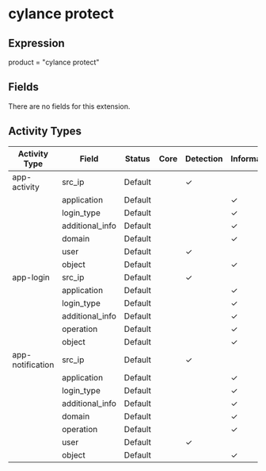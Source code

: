 cylance protect
===============

Expression
----------

product = "cylance protect"

Fields
------

There are no fields for this extension.

Activity Types
--------------

| Activity Type    | Field           | Status  | Core | Detection | Informational |
| ---------------- | --------------- | ------- | ---- | --------- | ------------- |
| app-activity     | src_ip          | Default |      | &#10003;  |               |
|                  | application     | Default |      |           | &#10003;      |
|                  | login_type      | Default |      |           | &#10003;      |
|                  | additional_info | Default |      |           | &#10003;      |
|                  | domain          | Default |      |           | &#10003;      |
|                  | user            | Default |      | &#10003;  |               |
|                  | object          | Default |      |           | &#10003;      |
| app-login        | src_ip          | Default |      | &#10003;  |               |
|                  | application     | Default |      |           | &#10003;      |
|                  | login_type      | Default |      |           | &#10003;      |
|                  | additional_info | Default |      |           | &#10003;      |
|                  | operation       | Default |      |           | &#10003;      |
|                  | object          | Default |      |           | &#10003;      |
| app-notification | src_ip          | Default |      | &#10003;  |               |
|                  | application     | Default |      |           | &#10003;      |
|                  | login_type      | Default |      |           | &#10003;      |
|                  | additional_info | Default |      |           | &#10003;      |
|                  | domain          | Default |      |           | &#10003;      |
|                  | operation       | Default |      |           | &#10003;      |
|                  | user            | Default |      | &#10003;  |               |
|                  | object          | Default |      |           | &#10003;      |

